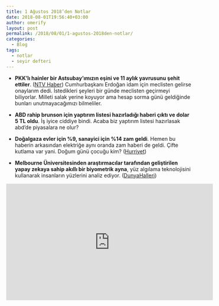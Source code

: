```yaml
---
title: 1 Ağustos 2018’den Notlar
date: 2018-08-01T19:56:40+03:00
author: omerify
layout: post
permalink: /2018/08/01/1-agustos-2018den-notlar/
categories:
  - Blog
tags:
  - notlar
  - seyir defteri
---
```


* **PKK’lı hainler bir Astsubay’ımızın eşini ve 11 aylık yavrusunu şehit ettiler**. (<a href="https://www.ntv.com.tr/turkiye/sehit-anne-ve-bebegine-veda,SSp6wMCCukWUirgX0IU7lg" target="_blank" rel="noreferrer noopener nofollow">NTV Haber</a>) Cumhurbaşkanı Erdoğan idam için meclisten gelirse onaylarım dedi. İstedikleri şeyleri bir günde meclisten geçirmeyi biliyorlar. Milleti salak yerine koyuyor ama hesap sorma günü geldiğinde bunları unutmayacağımızı bilmeliler.

* **ABD rahip brunson için yaptırım listesi hazırladığı haberi çıktı ve dolar 5 TL oldu**. İş iyice ciddiye bindi. Acaba biz yaptırım listesi hazırlasak abd’de piyasalara ne olur?

* **Doğalgaza evler için %9, sanayici için %14 zam geldi**. Hemen bu haberin arkasından elektriğe aynı oranda zam haberi de geldi. Çifte kutlama var yani. Doğum günü çocuğu kim? (<a href="http://www.hurriyet.com.tr/ekonomi/elektrik-ve-dogalgaza-zam-40914402" target="_blank" rel="noreferrer noopener nofollow">Hurriyet</a>)

* **Melbourne Üniversitesinden araştırmacılar tarafından geliştirilen yapay zekaya sahip akıllı bir biyometrik ayna**, yüz algılama teknolojisini kullanarak insanların yüzlerini analiz ediyor. (<a href="https://www.dunyahalleri.com/yapay-zekayla-daha-da-acimasizlasan-ayna/" target="_blank" rel="noreferrer noopener nofollow">DunyaHalleri</a>)

<iframe width="560" height="315" src="https://www.youtube.com/embed/-LF65LKJdkY" title="YouTube video player" frameborder="0" allow="accelerometer; autoplay; clipboard-write; encrypted-media; gyroscope; picture-in-picture" allowfullscreen></iframe>